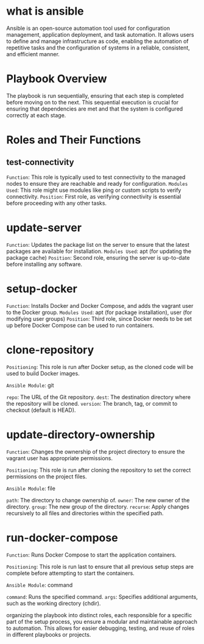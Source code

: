 # what is ansible

Ansible is an open-source automation tool used for configuration management, application deployment, and task automation. It allows users to define and manage infrastructure as code, enabling the automation of repetitive tasks and the configuration of systems in a reliable, consistent, and efficient manner.

# Playbook Overview

The playbook is run sequentially, ensuring that each step is completed before moving on to the next. This sequential execution is crucial for ensuring that dependencies are met and that the system is configured correctly at each stage.

# Roles and Their Functions

## test-connectivity

`Function`: This role is typically used to test connectivity to the managed nodes to ensure they are reachable and ready for configuration.
`Modules Used`: This role might use modules like ping or custom scripts to verify connectivity.
`Position`: First role, as verifying connectivity is essential before proceeding with any other tasks.

# update-server

`Function`: Updates the package list on the server to ensure that the latest packages are available for installation.
`Modules Used`: apt (for updating the package cache)
`Position`: Second role, ensuring the server is up-to-date before installing any software.

# setup-docker

`Function`: Installs Docker and Docker Compose, and adds the vagrant user to the Docker group.
`Modules Used`: apt (for package installation), user (for modifying user groups)
`Position`: Third role, since Docker needs to be set up before Docker Compose can be used to run containers.

# clone-repository

`Positioning`: This role is run after Docker setup, as the cloned code will be used to build Docker images.

`Ansible Module`: git

`repo`: The URL of the Git repository.
`dest`: The destination directory where the repository will be cloned.
`version`: The branch, tag, or commit to checkout (default is HEAD).

# update-directory-ownership

`Function`: Changes the ownership of the project directory to ensure the vagrant user has appropriate permissions.

`Positioning`: This role is run after cloning the repository to set the correct permissions on the project files.

`Ansible Module`: file

`path`: The directory to change ownership of.
`owner`: The new owner of the directory.
`group`: The new group of the directory.
`recurse`: Apply changes recursively to all files and directories within the specified path.

# run-docker-compose

`Function`: Runs Docker Compose to start the application containers.

`Positioning`: This role is run last to ensure that all previous setup steps are complete before attempting to start the containers.

`Ansible Module`: command

`command`: Runs the specified command.
`args`: Specifies additional arguments, such as the working directory (chdir).

organizing the playbook into distinct roles, each responsible for a specific part of the setup process, you ensure a modular and maintainable approach to automation. This allows for easier debugging, testing, and reuse of roles in different playbooks or projects.

